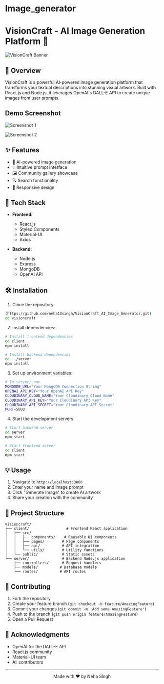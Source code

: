 # Image_generator
# VisionCraft - AI Image Generation Platform 🎨

![VisionCraft Banner](https://github.com/user-attachments/assets/2e2cee54-6285-44fd-b387-292295228a9b)


## 🌟 Overview

VisionCraft is a powerful AI-powered image generation platform that transforms your textual descriptions into stunning visual artwork. Built with React.js and Node.js, it leverages OpenAI's DALL-E API to create unique images from user prompts.

## Demo Screenshot

![Screenshot 1](https://github.com/user-attachments/assets/8fd2873f-ef25-461a-855c-f00609b3f6ce)

![Screenshot 2](https://github.com/user-attachments/assets/0b20ce0e-1346-44f5-a6cd-a7604bcf3602)




## ✨ Features

- 🎨 AI-powered image generation
- 💡 Intuitive prompt interface
- 🖼️ Community gallery showcase
- 🔍 Search functionality
- 📱 Responsive design
  


## 🚀 Tech Stack

- **Frontend:**
  - React.js
  - Styled Components
  - Material-UI
  - Axios

- **Backend:**
  - Node.js
  - Express
  - MongoDB
  - OpenAI API

## 🛠️ Installation

1. Clone the repository:
```bash
(https://github.com/neha13singh/VisionCraft_AI_Image_Generator.git)
cd visioncraft
```

2. Install dependencies:
```bash
# Install frontend dependencies
cd client
npm install

# Install backend dependencies
cd ../server
npm install
```

3. Set up environment variables:
```bash
# In server/.env
MONGODB_URL="Your MongoDB Connection String"
OPENAI_API_KEY="Your OpenAI API Key"
CLOUDINARY_CLOUD_NAME="Your Cloudinary Cloud Name"
CLOUDINARY_API_KEY="Your Cloudinary API Key"
CLOUDINARY_API_SECRET="Your Cloudinary API Secret"
PORT=5000
```

4. Start the development servers:
```bash
# Start backend server
cd server
npm start

# Start frontend server
cd client
npm start
```

## 💡 Usage

1. Navigate to `http://localhost:3000`
2. Enter your name and image prompt
3. Click "Generate Image" to create AI artwork
4. Share your creation with the community

## 📁 Project Structure

```
visioncraft/
├── client/                 # Frontend React application
│   ├── src/
│   │   ├── components/    # Reusable UI components
│   │   ├── pages/        # Page components
│   │   ├── api/          # API integration
│   │   └── utils/        # Utility functions
│   └── public/           # Static assets
└── server/               # Backend Node.js application
    ├── controllers/      # Request handlers
    ├── models/          # Database models
    └── routes/          # API routes
```

## 🤝 Contributing

1. Fork the repository
2. Create your feature branch (`git checkout -b feature/AmazingFeature`)
3. Commit your changes (`git commit -m 'Add some AmazingFeature'`)
4. Push to the branch (`git push origin feature/AmazingFeature`)
5. Open a Pull Request


## 🙏 Acknowledgments

- OpenAI for the DALL-E API
- React.js community
- Material-UI team
- All contributors

---

<p align="center">Made with ❤️ by Neha SIngh</p>


